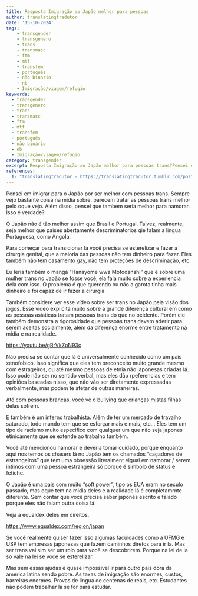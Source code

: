 ```yaml
---
title: Resposta Imigração ao Japão melhor para pessoas
author: translatingtradutor
date: '15-10-2024'
tags:
    - transgender
    - transgenero
    - trans
    - transmasc
    - ftm
    - mtf
    - transfem
    - português
    - não binário
    - nb
    - Imigração/viagem/refugio
keywords:
  - transgender
  - transgenero
  - trans
  - transmasc
  - ftm
  - mtf
  - transfem
  - português
  - não binário
  - nb
  - Imigração/viagem/refugio
category: transgender
excerpt: Resposta Imigração ao Japão melhor para pessoas trans?Pensei em imigrar para o Japão por ser melhor com pessoas trans. Sempre vejo bastante coisa n...
references:
  1: "translatingtradutor - https://translatingtradutor.tumblr.com/post/764412938833543168/resposta-imigra%C3%A7%C3%A3o-ao-jap%C3%A3o-melhor-para-pessoas"
---
```


Pensei em imigrar para o Japão por ser melhor com pessoas trans. Sempre vejo bastante coisa na mídia sobre, parecem tratar as pessoas trans melhor pelo oque vejo. Além disso, pensei que também seria melhor para namorar. Isso é verdade?

O Japão não é tão melhor assim que Brasil e Portugal. Talvez, realmente, seja melhor que paises abertamente descriminatorios qie falam a lingua Portuguesa, como Angola.

Para começar para transicionar lá você precisa se esterelizar e fazer a cirurgia genital, que a maioria das pessoas não tem dinheiro para fazer. Eles também não tem casamento gay, não tem proteções de descriminação, etc.

Eu leria também o mangá “Hanayome wwa Motodanshi” que é sobre uma mulher trans no Japão se fosse você, ela fala muito sobre a experiencia dela com isso. O problema é que querendo ou não a garota tinha mais dinheiro e foi capaz de ir fazer a cirurgia.

Também considere ver esse vídeo sobre ser trans no Japão pela visão dos jogos. Esse vídeo explicita muito sobre a grande diferença cultural em como as pessoas asiaticas tratam pessoas trans do que no ocidente. Porém ele também demonstra a rigorosidade que pessoas trans devem aderir para serem aceitas socialmente, além da diferença enorme entre tratamento na mídia e na realidade.

https://youtu.be/gRrVkZoN93c

Não precisa se contar que lá é universalmente conhecido como um pais xenofobico. Isso significa que eles tem preconceito muito grande mesmo com estrageiros, ou até mesmo pessoas de etnia não japonesas criadas lá. Isso pode não ser no sentido verbal, mas eles dão rpeferencias e tem opiniões baseadas nisso, que não vão ser diretamente expressadas verbalmente, mas podem te afetar de outras maneiras.

Até com pessoas brancas, você vê o bullying que crianças mistas filhas delas sofrem.

E também é um inferno trabalhista. Alêm de ter um mercado de travalho saturado, todo mundo tem que se esforçar mais e mais, etc… Eles tem um tipo de racismo muito especifico com qualquer um que não seja japones etinicamente que se extende ao trabalho também.

Você até mencionou namorar e deveria tomar cuidado, porque enquanto aqui nos temos os chasers lá no Japão tem os chamados “caçadores de estrangeiros” que tem uma obsessão literalment eigual em namorar / serem intimos com uma pessoa estrangeira só porque é simbolo de status e fetiche.

O Japão é uma pais com muito “soft power”, tipo os EUA eram no seculo passado, mas oque tem na midia deles e a realidade lá é completamrnte diferente. Sem contar que você precisa saber japonês escrito e falado porque eles não falam outra coisa lá.

Veja a equaldex deles em direitos.

https://www.equaldex.com/region/japan

Se você realmente quiser fazer isso algumas faculdades como a UFMG e USP tem empresas japonesas que fazem caminhos diretos para ir la. Mas ser trans vai sim ser um rolo para você se descobrirem. Porque na lei de la so vale na lei se voce se esterelizar.

Mas sem essas ajudas é quase impossivel ir para outro pais dora da america latina sendo pobre. As taxas de imigração são enormes, custos, barreiras enormes. Provas de lingua de centenas de reais, etc. Estudantes não podem trabalhar lá se for para estudar.